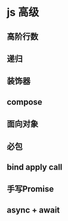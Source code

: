 # js 高级


## 高阶行数

## 递归


## 装饰器


## compose

## 面向对象

## 必包

## bind apply call

## 手写Promise


## async + await